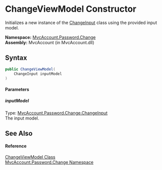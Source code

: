 ChangeViewModel Constructor
===========================
Initializes a new instance of the [ChangeInput][1] class using the provided input model.

**Namespace:** [MvcAccount.Password.Change][2]  
**Assembly:** MvcAccount (in MvcAccount.dll)

Syntax
------

```csharp
public ChangeViewModel(
	ChangeInput inputModel
)
```

#### Parameters

##### *inputModel*
Type: [MvcAccount.Password.Change.ChangeInput][1]  
The input model.


See Also
--------

#### Reference
[ChangeViewModel Class][3]  
[MvcAccount.Password.Change Namespace][2]  

[1]: ../ChangeInput/README.md
[2]: ../README.md
[3]: README.md